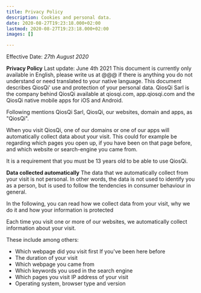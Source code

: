 ```yaml
---
title: Privacy Policy
description: Cookies and personal data.
date: 2020-08-27T19:23:18.000+02:00
lastmod: 2020-08-27T19:23:18.000+02:00
images: []

---
```

Effective Date: _27th August 2020_

**Privacy Policy**
Last update: June 4th 2021
This document is currently only available in English, please write us at @@@ if there is anything you do not understand or need translated to your native language.
This document describes QiosQi' use and protection of your personal data. QiosQi Sarl is the company behind QiosQi available at qiosqi.com, app.qiosqi.com and the QiosQi native mobile apps for iOS and Android.

Following mentions QiosQi Sarl, QiosQi, our websites, domain and apps, as "QiosQi".

When you visit QiosQi, one of our domains or one of our apps will automatically collect data about your visit. This could for example be regarding which pages you open up, if you have been on that page before, and which website or search-engine you came from.

It is a requirement that you must be 13 years old to be able to use QiosQi.

**Data collected automatically**
The data that we automatically collect from your visit is not personal. In other words, the data is not used to identify you as a person, but is used to follow the tendencies in consumer behaviour in general.

In the following, you can read how we collect data from your visit, why we do it and how your information is protected

Each time you visit one or more of our websites, we automatically collect information about your visit.

These include among others:

* Which webpage did you visit first If you've been here before
* The duration of your visit
* Which webpage you came from
* Which keywords you used in the search engine
* Which pages you visit IP address of your visit
* Operating system, browser type and version